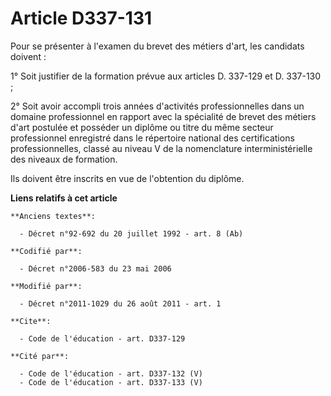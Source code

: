 # Article D337-131

Pour se présenter à l'examen du brevet des métiers d'art, les candidats doivent : 

1° Soit justifier de la formation prévue aux articles D. 337-129 et D. 337-130 ; 

2° Soit avoir accompli trois années d'activités professionnelles dans un domaine professionnel en rapport avec la spécialité
de brevet des métiers d'art postulée et posséder un diplôme ou titre du même secteur professionnel enregistré dans le
répertoire national des certifications professionnelles, classé au niveau V de la nomenclature interministérielle des niveaux
de formation. 

Ils doivent être inscrits en vue de l'obtention du diplôme.

**Liens relatifs à cet article**

	**Anciens textes**:

	  - Décret n°92-692 du 20 juillet 1992 - art. 8 (Ab)

	**Codifié par**:

	  - Décret n°2006-583 du 23 mai 2006

	**Modifié par**:

	  - Décret n°2011-1029 du 26 août 2011 - art. 1

	**Cite**:

	  - Code de l'éducation - art. D337-129

	**Cité par**:

	  - Code de l'éducation - art. D337-132 (V)
	  - Code de l'éducation - art. D337-133 (V)
